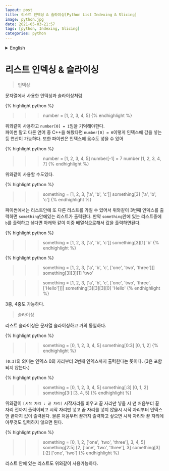 ```yaml
---
layout: post
title: 리스트 인덱싱 & 슬라이싱[Python List Indexing & Slicing]
image: python.jpg
date: 2021-05-03-21:57
tags: [python, Indexing, Slicing]
categories: python
---
```



<details>
<summary>English</summary>
<div markdown="1">

List indexing & slicing
=====


>Indexing



Like indexing and slicing used in strings

{% highlight python %}
>>> number = [1, 2, 3, 4, 5]
{% endhighlight %}

Use it as above and remember that ```number[0] = 1```.<br>
If you have tried C++ among other languages other than Python, you can perform operations such as inserting a value into an index like this: ```number[0] = 6```. Also, Python can put negative numbers in indexes.

{% highlight python %}
>>> number = [1, 2, 3, 4, 5]
>>> number[-1] = 7
>>> number
[1, 2, 3, 4, 7]
{% endhighlight %}

You can also use it as above.<br>

{% highlight python %}
>>> something = [1, 2, 3, ['a', 'b', 'c']]
>>> something[3]
['a', 'b', 'c']
{% endhighlight %}

In Python, you can have another list in a list, so if you print the 3rd index as above, the list in ```something``` is displayed. If you want to print ```b``` from the list in ```something```, you can print the values in a double array as shown below.


{% highlight python %}
>>> something = [1, 2, 3, ['a', 'b', 'c']]
>>> something[3][1]
'b'
{% endhighlight %}


{% highlight python %}
>>> something = [1, 2, 3, ['a', 'b', 'c', ['one', 'two', 'three']]]
>>> something[3][3][1]
'two'


>>> something = [1, 2, 3, ['a', 'b', 'c', ['one', 'two', 'three', ['Hello']]]]
>>> something[3][3][3][0]
'Hello'
{% endhighlight %}

Triple and quadruple are also possible.


>Slicing


List slicing is almost the same as string slicing.

{% highlight python %}
>>> something = [0, 1, 2, 3, 4, 5]
>>> something[0:3]
[0, 1, 2]
{% endhighlight %}

The meaning of ```[0:3]``` means to output from the digit of index 0 to the [2] index. ([3] is not included.)

{% highlight python %}
>>> something = [0, 1, 2, 3, 4, 5]
>>> something[:3]
[0, 1, 2]
>>> something[3:]
[3, 4, 5]
{% endhighlight %}

As above, ```[start digit: ending digit]```' If the starting digit is empty and only the ending digit is inserted, the output is printed from the beginning to the ending digit. The value is displayed until the end. Of course, if you want to print from the beginning to the end, you just have to enter nothing in the start and end digits.

{% highlight python %}
>>> something = [0, 1, 2, ['one', 'two', 'three'], 3, 4, 5]
>>> something[2:5]
[2, ['one', 'two', 'three'], 3]
>>> something[3][:2]
['one', 'two']
{% endhighlight %}

Lists in the list can also be used as above.


-----------------------------------------------------------------------------------------------
-----------------------------------------------------------------------------------------------
</div>
</details>



리스트 인덱싱 & 슬라이싱
=====

>인덱싱



문자열에서 사용한 인덱싱과 슬라이싱처럼

{% highlight python %}
>>> number = [1, 2, 3, 4, 5]
{% endhighlight %}

위와같이 사용하고 ```number[0] = 1```임을 기억해야한다.<br>
파이썬 말고 다른 언어 중 C++을 해봤다면 ```number[0] = 6```이렇게 인덱스에 값을 넣는 등 연산이 가능하다. 또한 파이썬은 인덱스에 음수도 넣을 수 있어

{% highlight python %}
>>> number = [1, 2, 3, 4, 5]
>>> number[-1] = 7
>>> number
[1, 2, 3, 4, 7]
{% endhighlight %}

위와같이 사용할 수도있다.<br>

{% highlight python %}
>>> something = [1, 2, 3, ['a', 'b', 'c']]
>>> something[3]
['a', 'b', 'c']
{% endhighlight %}

파이썬에서는 리스트안에 또 다른 리스트를 가질 수 있어서 위와같이 3번째 인덱스를 출력하면 ```something```안에있는 리스트가 출력된다. 만약 ```something```안에 있는 리스트중에 ```b```를 출력하고 싶다면 아래와 같이 이중 배열식으로해서 값을 출력하면된다.


{% highlight python %}
>>> something = [1, 2, 3, ['a', 'b', 'c']]
>>> something[3][1]
'b'
{% endhighlight %}


{% highlight python %}
>>> something = [1, 2, 3, ['a', 'b', 'c', ['one', 'two', 'three']]]
>>> something[3][3][1]
'two'


>>> something = [1, 2, 3, ['a', 'b', 'c', ['one', 'two', 'three', ['Hello']]]]
>>> something[3][3][3][0]
'Hello'
{% endhighlight %}

3중, 4중도 가능하다.


>슬라이싱


리스트 슬라이싱은 문자열 슬라이싱하고 거의 동일하다.

{% highlight python %}
>>> something = [0, 1, 2, 3, 4, 5]
>>> something[0:3]
[0, 1, 2]
{% endhighlight %}

```[0:3]```의 의미는 인덱스 0의 자리부터 2번째 인덱스까지 출력한다는 뜻이다. (3은 포함되지 않는다.)

{% highlight python %}
>>> something = [0, 1, 2, 3, 4, 5]
>>> something[:3]
[0, 1, 2]
>>> something[3:]
[3, 4, 5]
{% endhighlight %}

위와같이 ```[시작 자리 : 끝 자리]``` 시작자리를 비우고 끝 자리만 넣을 시 맨 처음부터 끝 자리 전까지 출력이되고 시작 자리만 넣고 끝 자리를 넣지 않을시 시작 자리부터 인덱스 맨 끝까지 값이 출력된다. 물론 처음부터 끝까지 출력하고 싶으면 시작 자리와 끝 자리에 아무것도 입력하지 않으면 된다.

{% highlight python %}
>>> something = [0, 1, 2, ['one', 'two', 'three'], 3, 4, 5]
>>> something[2:5]
[2, ['one', 'two', 'three'], 3]
>>> something[3][:2]
['one', 'two']
{% endhighlight %}

리스트 안에 있는 리스트도 위와같이 사용가능하다.